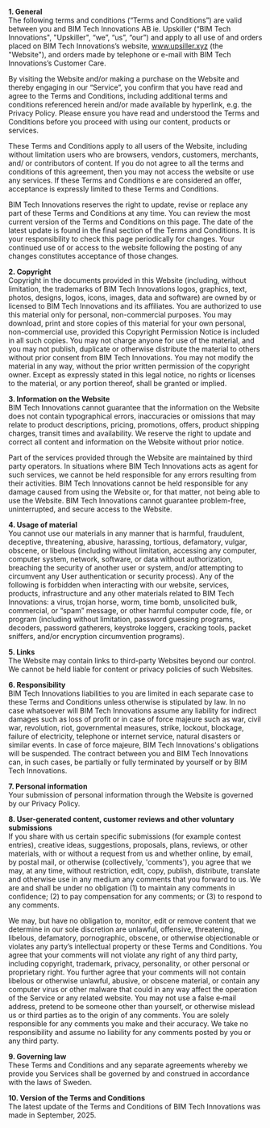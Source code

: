 **1. General**\
The following terms and conditions (“Terms and Conditions”) are valid between you and BIM Tech Innovations AB ie. Upskiller (“BIM Tech Innovations", "Upskiller", “we”, “us”, “our”) and apply to all use of and orders placed on BIM Tech Innovations’s website, www.upsiller.xyz (the "Website"), and orders made by telephone or e-mail with BIM Tech Innovations’s Customer Care.

By visiting the Website and/or making a purchase on the Website and thereby engaging in our “Service”, you confirm that you have read and agree to the Terms and Conditions, including additional terms and conditions referenced herein and/or made available by hyperlink, e.g. the Privacy Policy. Please ensure you have read and understood the Terms and Conditions before you proceed with using our content, products or services.

These Terms and Conditions apply to all users of the Website, including without limitation users who are browsers, vendors, customers, merchants, and/ or contributors of content. If you do not agree to all the terms and conditions of this agreement, then you may not access the website or use any services. If these Terms and Conditions e are considered an offer, acceptance is expressly limited to these Terms and Conditions.

BIM Tech Innovations reserves the right to update, revise or replace any part of these Terms and Conditions at any time. You can review the most current version of the Terms and Conditions on this page. The date of the latest update is found in the final section of the Terms and Conditions.  It is your responsibility to check this page periodically for changes. Your continued use of or access to the website following the posting of any changes constitutes acceptance of those changes.


**2. Copyright**\
Copyright in the documents provided in this Website (including, without limitation, the trademarks of BIM Tech Innovations logos, graphics, text, photos, designs, logos, icons, images, data and software) are owned by or licensed to BIM Tech Innovations and its affiliates. You are authorized to use this material only for personal, non-commercial purposes. You may download, print and store copies of this material for your own personal, non-commercial use, provided this Copyright Permission Notice is included in all such copies. You may not charge anyone for use of the material, and you may not publish, duplicate or otherwise distribute the material to others without prior consent from BIM Tech Innovations. You may not modify the material in any way, without the prior written permission of the copyright owner. Except as expressly stated in this legal notice, no rights or licenses to the material, or any portion thereof, shall be granted or implied.


**3. Information on the Website**\
BIM Tech Innovations cannot guarantee that the information on the Website does not contain typographical errors, inaccuracies or omissions that may relate to product descriptions, pricing, promotions, offers, product shipping charges, transit times and availability. We reserve the right to update and correct all content and information on the Website without prior notice.

Part of the services provided through the Website are maintained by third party operators. In situations where BIM Tech Innovations acts as agent for such services, we cannot be held responsible for any errors resulting from their activities. BIM Tech Innovations cannot be held responsible for any damage caused from using the Website or, for that matter, not being able to use the Website. BIM Tech Innovations cannot guarantee problem-free, uninterrupted, and secure access to the Website.

**4. Usage of material**\
You cannot use our materials in any manner that is harmful, fraudulent, deceptive, threatening, abusive, harassing, tortious, defamatory, vulgar, obscene, or libelous (including without limitation, accessing any computer, computer system, network, software, or data without authorization, breaching the security of another user or system, and/or attempting to circumvent any User authentication or security process).
Any of the following is forbidden when interacting with our website, services, products, infrastructure and any other materials related to BIM Tech Innovations: a virus, trojan horse, worm, time bomb, unsolicited bulk, commercial, or “spam” message, or other harmful computer code, file, or program (including without limitation, password guessing programs, decoders, password gatherers, keystroke loggers, cracking tools, packet sniffers, and/or encryption circumvention programs).


**5. Links**\
The Website may contain links to third-party Websites beyond our control. We cannot be held liable for content or privacy policies of such Websites.


**6. Responsibility**\
BIM Tech Innovations liabilities to you are limited in each separate case to these Terms and Conditions unless otherwise is stipulated by law. In no case whatsoever will BIM Tech Innovations assume any liability for indirect damages such as loss of profit or in case of force majeure such as war, civil war, revolution, riot, governmental measures, strike, lockout, blockage, failure of electricity, telephone or internet service, natural disasters or similar events. In case of force majeure, BIM Tech Innovations's obligations will be suspended. The contract between you and BIM Tech Innovations can, in such cases, be partially or fully terminated by yourself or by BIM Tech Innovations.


**7. Personal information**\
Your submission of personal information through the Website is governed by our Privacy Policy.


**8. User-generated content, customer reviews and other voluntary submissions**\
If you share with us certain specific submissions (for example contest entries), creative ideas, suggestions, proposals, plans, reviews, or other materials, with or without a request from us and whether online, by email, by postal mail, or otherwise (collectively, 'comments'), you agree that we may, at any time, without restriction, edit, copy, publish, distribute, translate and otherwise use in any medium any comments that you forward to us. We are and shall be under no obligation (1) to maintain any comments in confidence; (2) to pay compensation for any comments; or (3) to respond to any comments.

We may, but have no obligation to, monitor, edit or remove content that we determine in our sole discretion are unlawful, offensive, threatening, libelous, defamatory, pornographic, obscene, or otherwise objectionable or violates any party’s intellectual property or these Terms and Conditions. You agree that your comments will not violate any right of any third party, including copyright, trademark, privacy, personality, or other personal or proprietary right. You further agree that your comments will not contain libelous or otherwise unlawful, abusive, or obscene material, or contain any computer virus or other malware that could in any way affect the operation of the Service or any related website. You may not use a false e‑mail address, pretend to be someone other than yourself, or otherwise mislead us or third parties as to the origin of any comments. You are solely responsible for any comments you make and their accuracy. We take no responsibility and assume no liability for any comments posted by you or any third party.


**9. Governing law**\
These Terms and Conditions and any separate agreements whereby we provide you Services shall be governed by and construed in accordance with the laws of Sweden.


**10. Version of the Terms and Conditions**\
The latest update of the Terms and Conditions of BIM Tech Innovations was made in September, 2025.
